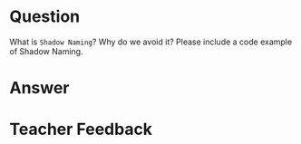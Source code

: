 # Question
What is `Shadow Naming`? Why do we avoid it? Please include a code example of Shadow Naming.

# Answer


# Teacher Feedback